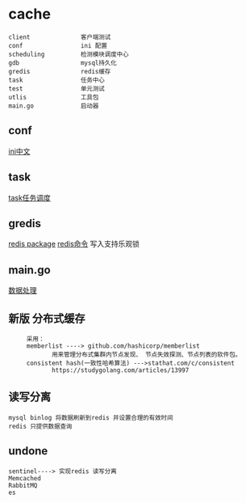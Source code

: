 # cache
    client              客户端测试
    conf                ini 配置
    scheduling          检测模块调度中心
    gdb                 mysql持久化
    gredis              redis缓存
    task                任务中心
    test                单元测试    
    utlis               工具包
    main.go             启动器
    
## conf
   [ini中文](https://ini.unknwon.io/docs/intro/getting_started)
## task
   [task任务调度](github.com/robfig/cron)
## gredis<done>
   [redis package](github.com/gomodule/redigo/redis)
   [redis命令](http://doc.redisfans.com/)
   写入支持乐观锁


## main.go
   [数据处理](https://www.processon.com/view/link/5daea29be4b0893e999df7b1)
    
        
## 新版 分布式缓存
         采用：
         memberlist ----> github.com/hashicorp/memberlist
                用来管理分布式集群内节点发现、 节点失效探测、节点列表的软件包。
         consistent hash(一致性哈希算法) --->stathat.com/c/consistent
                https://studygolang.com/articles/13997
                
## 读写分离
    mysql binlog 将数据刷新到redis 并设置合理的有效时间
    redis 只提供数据查询
    
                    
                
## undone
    sentinel----> 实现redis 读写分离
    Memcached
    RabbitMQ
    es